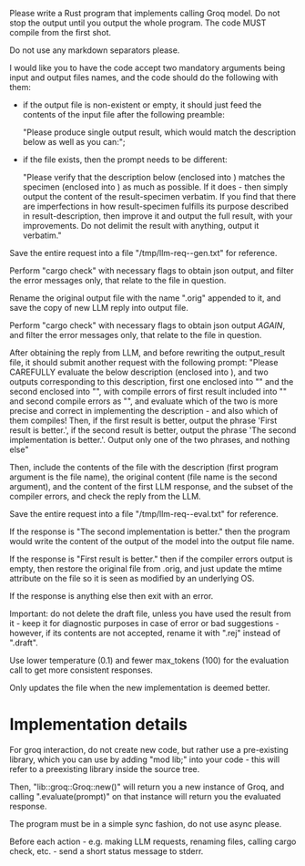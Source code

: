 Please write a Rust program that implements calling Groq model. Do not stop the output until you output the whole program. The code MUST compile from the first shot.

Do not use any markdown separators please.

I would like you to have the code accept two mandatory arguments being input and output files names, 
and the code should do the following with them:

- if the output file is non-existent or empty, it should just feed the contents of the input file after the following preamble: 

   "Please produce single output result, which would match the description below as well as you can:"; 

- if the file exists, then the prompt needs to be different:

   "Please verify that the description below (enclosed into <result-description></result-description>) matches the specimen (enclosed into <result-specimen></result-specimen>) as much as possible. If it does - then simply output the content of the result-specimen verbatim. If you find that there are imperfections in how result-specimen fulfills its purpose described in result-description, then improve it and output the full result, with your improvements. Do not delimit the result with anything, output it verbatim." 

Save the entire request into a file "/tmp/llm-req-<pid>-gen.txt" for reference.

Perform "cargo check" with necessary flags to obtain json output, and filter the error messages only, that relate to the file in question.

Rename the original output file with the name ".orig" appended to it, and save the copy of new LLM reply into output file.

Perform "cargo check" with necessary flags to obtain json output *AGAIN*, and filter the error messages only, that relate to the file in question.

After obtaining the reply from LLM, and before rewriting the output_result file, it should submit another request with the following prompt: "Please CAREFULLY evaluate the below description (enclosed into <result-description></result-description>), and two outputs corresponding to this description, first one enclosed into "<first-result></first-result>" and the second enclosed into "<second-result></second-result>", with compile errors of first result included into "<first-compile-errors></first-compile-errors>" and second compile errors as "<second-compile-errors></second-compile-errors>", and evaluate which of the two is more precise and correct in implementing the description - and also which of them compiles! Then, if the first result is better, output the phrase 'First result is better.', if the second result is better, output the phrase 'The second implementation is better.'. Output only one of the two phrases, and nothing else"

Then, include the contents of the file with the description (first program argument is the file name), the original content (file name is the second argument), and the content of the first LLM response, and the subset of the compiler errors, and check the reply from the LLM.

Save the entire request into a file "/tmp/llm-req-<pid>-eval.txt" for reference.

If the response is "The second implementation is better." then the program would write the content of the output of the model into the output file name.

If the response is "First result is better." then if the compiler errors output is empty, then restore the original file from .orig, and just update the mtime attribute on the file so it is seen as modified by an underlying OS.

If the response is anything else then exit with an error.

Important: do not delete the draft file, unless you have used the result from it - keep it for diagnostic purposes in case of error or bad suggestions - however, if its contents are not accepted, rename it with ".rej" instead of ".draft".

Use lower temperature (0.1) and fewer max_tokens (100) for the evaluation call to get more consistent responses.

Only updates the file when the new implementation is deemed better.

# Implementation details

For groq interaction, do not create new code, but rather use a pre-existing library, which you can use by adding "mod lib;" into your code - this will refer to a preexisting library inside the source tree.

Then, "lib::groq::Groq::new()" will return you a new instance of Groq, and calling ".evaluate(prompt)"
on that instance will return you the evaluated response.

The program must be in a simple sync fashion, do not use async please.

Before each action - e.g. making LLM requests, renaming files, calling cargo check, etc. - send a short status message to stderr.

